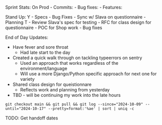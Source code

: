 Sprint Stats:
	On Prod
	- Commits: 
	- Bug fixes: 
	- Features: 

Stand Up:
Y
	- Specs
	- Bug Fixes
	- Sync w/ Slava on questionnaire
	- Planning
T
	- Review Slava's spec for testing
	- RFC for class design for questionnaire
	- POC for Shop work
	- Bug fixes

End of Day Updates:
- Have fever and sore throat
	- Had late start to the day
- Created a quick walk through on tackling typeerrors on sentry
	- Used an approach that works regardless of the environment/language
	- Will use a more Django/Python specific approach for next one for variety
- Shared class design for queistionnare
	- Reflects work and planning from yesterday
- TBD - will be continuing my work into the late hours

```shell
git checkout main && git pull && git log --since="2024-10-09" --until="2024-10-17" --pretty=format:'%ae' | sort | uniq -c

```


TODO: Get handoff dates